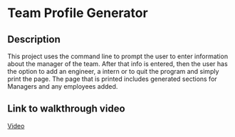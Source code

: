 # Team Profile Generator

## Description
This project uses the command line to prompt the user to enter information about the manager of the team. After that info is entered, then the user has the option to add an engineer, a intern or to quit the program and simply print the page. The page that is printed includes generated sections for Managers and any employees added.

## Link to walkthrough video
[Video](https://drive.google.com/file/d/1Fn8lwFkBE3TPElw3hoB6sXsYKMVYNk8V/view?usp=sharing)

